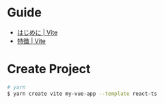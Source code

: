 # Guide

- [はじめに | Vite](https://ja.vitejs.dev/guide/)
- [特徴 | Vite](https://ja.vitejs.dev/guide/features.html)

# Create Project

```bash
# yarn
$ yarn create vite my-vue-app --template react-ts
```